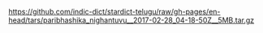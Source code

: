 https://github.com/indic-dict/stardict-telugu/raw/gh-pages/en-head/tars/paribhashika_nighantuvu__2017-02-28_04-18-50Z__5MB.tar.gz
